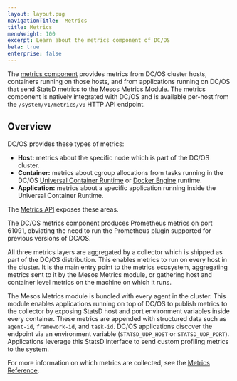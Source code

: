 ```yaml
---
layout: layout.pug
navigationTitle:  Metrics
title: Metrics
menuWeight: 100
excerpt: Learn about the metrics component of DC/OS
beta: true
enterprise: false
---
```


<!-- The source repo for this topic is https://github.com/dcos/dcos-docs-site -->

The [metrics component](/1.11/overview/architecture/components/#dcos-metrics) provides metrics from DC/OS cluster hosts, containers running on those hosts, and from applications running on DC/OS that send StatsD metrics to the Mesos Metrics Module. The metrics component is natively integrated with DC/OS and is available per-host from the `/system/v1/metrics/v0` HTTP API endpoint.

## Overview
DC/OS provides these types of metrics:

* **Host:** metrics about the specific node which is part of the DC/OS cluster.
* **Container:** metrics about cgroup allocations from tasks running in the DC/OS [Universal Container Runtime](/1.11/deploying-services/containerizers/ucr/) or [Docker Engine](/1.11/deploying-services/containerizers/docker-containerizer/) runtime.
* **Application:** metrics about a specific application running inside the Universal Container Runtime.

The [Metrics API](/1.11/metrics/metrics-api/) exposes these areas.

The DC/OS metrics component produces Prometheus metrics on port 61091, obviating the need to run the Prometheus plugin supported for previous versions of DC/OS.

All three metrics layers are aggregated by a collector which is shipped as part of the DC/OS distribution. This enables metrics to run on every host in the cluster. It is the main entry point to the metrics ecosystem, aggregating metrics sent to it by the Mesos Metrics module, or gathering host and container level metrics on the machine on which it runs.

The Mesos Metrics module is bundled with every agent in the cluster. This module enables applications running on top of DC/OS to publish metrics to the collector by exposing StatsD host and port environment variables inside every container. These metrics are appended with structured data such as `agent-id`, `framework-id`, and `task-id`. DC/OS applications discover the endpoint via an environment variable (`STATSD_UDP_HOST` or `STATSD_UDP_PORT`). Applications leverage this StatsD interface to send custom profiling metrics to the system.

For more information on which metrics are collected, see the [Metrics Reference](/1.11/metrics/reference/).
